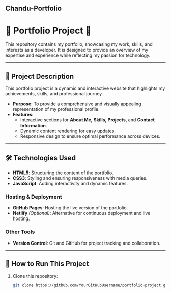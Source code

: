 ## Chandu-Portfolio

# 🌟 **Portfolio Project** 🌟

This repository contains my portfolio, showcasing my work, skills, and interests as a developer. It is designed to provide an overview of my expertise and experience while reflecting my passion for technology.

---


## 📖 **Project Description**  
This portfolio project is a dynamic and interactive website that highlights my achievements, skills, and professional journey.  
- **Purpose**: To provide a comprehensive and visually appealing representation of my professional profile.  
- **Features**:  
  - Interactive sections for **About Me**, **Skills**, **Projects**, and **Contact Information**.  
  - Dynamic content rendering for easy updates.  
  - Responsive design to ensure optimal performance across devices.  

---

## 🛠️ **Technologies Used**  

- **HTML5**: Structuring the content of the portfolio.  
- **CSS3**: Styling and ensuring responsiveness with media queries.  
- **JavaScript**: Adding interactivity and dynamic features.


### **Hosting & Deployment**  
- **GitHub Pages**: Hosting the live version of the portfolio.  
- **Netlify** *(Optional)*: Alternative for continuous deployment and live hosting.  

### **Other Tools**  
- **Version Control**: Git and GitHub for project tracking and collaboration.   

---

## 📂 **How to Run This Project**  
1. Clone this repository:  
   ```bash
   git clone https://github.com/YourGitHubUsername/portfolio-project.git
